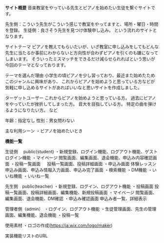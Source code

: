 **サイト概要**
  音楽教室をやっている先生とピアノを始めたい生徒を繋ぐサイトです。

  先生側：こういう先生がこういう感じで教室をやってますと、場所・曜日・時間を登録。
  生徒側：良さそう先生を見つけ体験申し込み。
という流れのサイトとなります。

サイトテーマ
  ピアノを教えてもらいたいが、いざ教室に申し込みをしてもどんな先生に当たるか事前にわからないと方向性が合わずピアノを引くのも嫌になってしまいます。
  そういったミスマッチをできるだけ減らせられればという思いが今回のテーマとなっております。

テーマを選んだ理由
  小学生の頃ピアノを少し習っており、最近また始めたためこのジャンルに興味があり、
  これからピアノを始めようと思っている方などが気軽に申し込めるサイトがあればいいなと思いサイトを作成しました。


ターゲットユーザー
  これからピアノを始めようと思っている方。
  過去にピアノをやっていたが挫折してしまった方。
  音大を目指している方。
  特定の曲を弾けるようになりたい方。
  など

  年齢：指定なし
  性別：男女問わない

主な利用シーン
  ・ピアノを始めたいとき


**機能一覧**

生徒側　 public(student)
  ・新規登録、ログイン機能、ログアウト機能、ゲストログイン機能
  ・マイページ
    閲覧画面、編集画面、退会機能、申込み内容確認画面
  ・投稿一覧画面
  　  投稿一覧画面、投稿詳細画面
  ・申込み画面
    体験レッスン申込み画面、申込み情報入力画面、申込み完了画面
  ・検索機能
  ・DM機能
  ・いいね機能
  ・いいね一覧

先生側　public(teacher)
  ・新規登録、ログイン、ログアウト機能
  ・投稿画面
    投稿一覧画面、投稿詳細画面、編集機能、新規投稿画面
  ・マイページ
    閲覧画面、編集画面、退会機能、DM確認
  ・申込み確認画面
    申込み者一覧、詳細表示

管理者側（admin）
  ・ログイン、ログアウト機能
  ・生徒管理画面、先生の管理画面、編集機能、退会機能
  ・投稿一覧
  


使用素材
  ・ロゴの作成(https://ja.wix.com/logo/maker)

実装機能リストのURL
